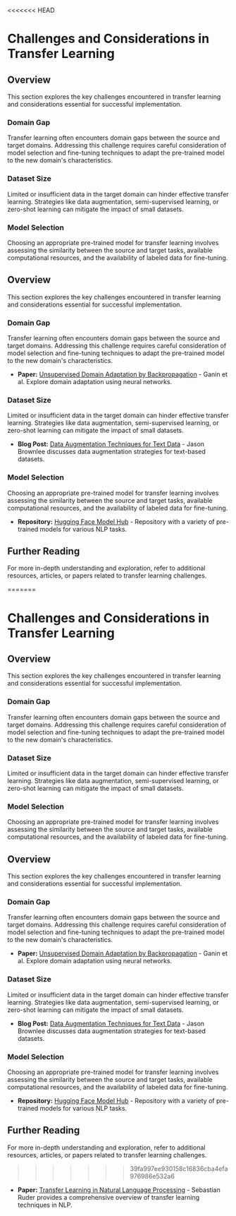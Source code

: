 <<<<<<< HEAD
# Challenges and Considerations in Transfer Learning

## Overview
This section explores the key challenges encountered in transfer learning and considerations essential for successful implementation.

### Domain Gap
Transfer learning often encounters domain gaps between the source and target domains. Addressing this challenge requires careful consideration of model selection and fine-tuning techniques to adapt the pre-trained model to the new domain's characteristics.

### Dataset Size
Limited or insufficient data in the target domain can hinder effective transfer learning. Strategies like data augmentation, semi-supervised learning, or zero-shot learning can mitigate the impact of small datasets.

### Model Selection
Choosing an appropriate pre-trained model for transfer learning involves assessing the similarity between the source and target tasks, available computational resources, and the availability of labeled data for fine-tuning.

## Overview
This section explores the key challenges encountered in transfer learning and considerations essential for successful implementation.

### Domain Gap
Transfer learning often encounters domain gaps between the source and target domains. Addressing this challenge requires careful consideration of model selection and fine-tuning techniques to adapt the pre-trained model to the new domain's characteristics.

- **Paper:** [Unsupervised Domain Adaptation by Backpropagation](https://arxiv.org/pdf/1409.7495.pdf) - Ganin et al. Explore domain adaptation using neural networks.

### Dataset Size
Limited or insufficient data in the target domain can hinder effective transfer learning. Strategies like data augmentation, semi-supervised learning, or zero-shot learning can mitigate the impact of small datasets.

- **Blog Post:** [Data Augmentation Techniques for Text Data](https://machinelearningmastery.com/data-augmentation-for-text-data/) - Jason Brownlee discusses data augmentation strategies for text-based datasets.

### Model Selection
Choosing an appropriate pre-trained model for transfer learning involves assessing the similarity between the source and target tasks, available computational resources, and the availability of labeled data for fine-tuning.

- **Repository:** [Hugging Face Model Hub](https://huggingface.co/models) - Repository with a variety of pre-trained models for various NLP tasks.

## Further Reading
For more in-depth understanding and exploration, refer to additional resources, articles, or papers related to transfer learning challenges.

=======
# Challenges and Considerations in Transfer Learning

## Overview
This section explores the key challenges encountered in transfer learning and considerations essential for successful implementation.

### Domain Gap
Transfer learning often encounters domain gaps between the source and target domains. Addressing this challenge requires careful consideration of model selection and fine-tuning techniques to adapt the pre-trained model to the new domain's characteristics.

### Dataset Size
Limited or insufficient data in the target domain can hinder effective transfer learning. Strategies like data augmentation, semi-supervised learning, or zero-shot learning can mitigate the impact of small datasets.

### Model Selection
Choosing an appropriate pre-trained model for transfer learning involves assessing the similarity between the source and target tasks, available computational resources, and the availability of labeled data for fine-tuning.

## Overview
This section explores the key challenges encountered in transfer learning and considerations essential for successful implementation.

### Domain Gap
Transfer learning often encounters domain gaps between the source and target domains. Addressing this challenge requires careful consideration of model selection and fine-tuning techniques to adapt the pre-trained model to the new domain's characteristics.

- **Paper:** [Unsupervised Domain Adaptation by Backpropagation](https://arxiv.org/pdf/1409.7495.pdf) - Ganin et al. Explore domain adaptation using neural networks.

### Dataset Size
Limited or insufficient data in the target domain can hinder effective transfer learning. Strategies like data augmentation, semi-supervised learning, or zero-shot learning can mitigate the impact of small datasets.

- **Blog Post:** [Data Augmentation Techniques for Text Data](https://machinelearningmastery.com/data-augmentation-for-text-data/) - Jason Brownlee discusses data augmentation strategies for text-based datasets.

### Model Selection
Choosing an appropriate pre-trained model for transfer learning involves assessing the similarity between the source and target tasks, available computational resources, and the availability of labeled data for fine-tuning.

- **Repository:** [Hugging Face Model Hub](https://huggingface.co/models) - Repository with a variety of pre-trained models for various NLP tasks.

## Further Reading
For more in-depth understanding and exploration, refer to additional resources, articles, or papers related to transfer learning challenges.

>>>>>>> 39fa997ee930158c16836cba4efa976986e532a6
- **Paper:** [Transfer Learning in Natural Language Processing](https://arxiv.org/pdf/1708.02709.pdf) - Sebastian Ruder provides a comprehensive overview of transfer learning techniques in NLP.